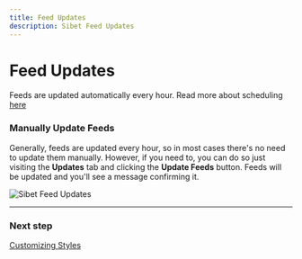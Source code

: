 ```yaml
---
title: Feed Updates
description: Sibet Feed Updates
---
```


# Feed Updates

Feeds are updated automatically every hour. Read more about scheduling [here](/docs/dinodds/scheduling/)

### Manually Update Feeds

Generally, feeds are updated every hour, so in most cases there's no need to update them manually. However, if you need to, you can do so just visiting the **Updates** tab and clicking the **Update Feeds** button. Feeds will be updated and you'll see a message confirming it.

![Sibet Feed Updates](https://media.dinomatic.com/images/docs/sibet/updates.jpg)

---

### Next step

[Customizing Styles](/docs/sibet/custom-css/)
